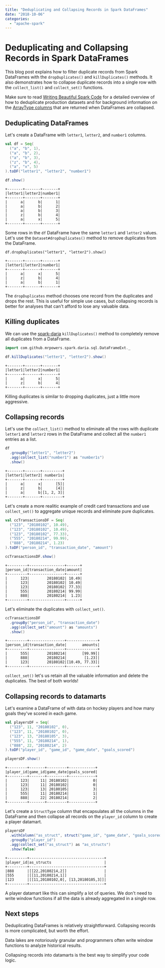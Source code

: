 ```yaml
---
title: "Deduplicating and Collapsing Records in Spark DataFrames"
date: "2018-10-06"
categories: 
  - "apache-spark"
---
```


# Deduplicating and Collapsing Records in Spark DataFrames

This blog post explains how to filter duplicate records from Spark DataFrames with the `dropDuplicates()` and `killDuplicates()` methods. It also demonstrates how to collapse duplicate records into a single row with the `collect_list()` and `collect_set()` functions.

Make sure to read [Writing Beautiful Spark Code](https://leanpub.com/beautiful-spark/) for a detailed overview of how to deduplicate production datasets and for background information on the [ArrayType columns](https://mungingdata.com/apache-spark/arraytype-columns/) that are returned when DataFrames are collapsed.

## Deduplicating DataFrames

Let's create a DataFrame with `letter1`, `letter2`, and `number1` columns.

```scala
val df = Seq(
  ("a", "b", 1),
  ("a", "b", 2),
  ("a", "b", 3),
  ("z", "b", 4),
  ("a", "x", 5)
).toDF("letter1", "letter2", "number1")

df.show()
```

```
+-------+-------+-------+
|letter1|letter2|number1|
+-------+-------+-------+
|      a|      b|      1|
|      a|      b|      2|
|      a|      b|      3|
|      z|      b|      4|
|      a|      x|      5|
+-------+-------+-------+
```

Some rows in the `df` DataFrame have the same `letter1` and `letter2` values. Let's use the `Dataset#dropDuplicates()` method to remove duplicates from the DataFrame.

```
df.dropDuplicates("letter1", "letter2").show()
```

```
+-------+-------+-------+
|letter1|letter2|number1|
+-------+-------+-------+
|      a|      x|      5|
|      z|      b|      4|
|      a|      b|      1|
+-------+-------+-------+
```

The `dropDuplicates` method chooses one record from the duplicates and drops the rest. This is useful for simple use cases, but collapsing records is better for analyses that can't afford to lose any valuable data.

## Killing duplicates

We can use the [spark-daria](https://github.com/MrPowers/spark-daria/) `killDuplicates()` method to completely remove all duplicates from a DataFrame.

```scala
import com.github.mrpowers.spark.daria.sql.DataFrameExt._

df.killDuplicates("letter1", "letter2").show()
```

```
+-------+-------+-------+
|letter1|letter2|number1|
+-------+-------+-------+
|      a|      x|      5|
|      z|      b|      4|
+-------+-------+-------+
```

Killing duplicates is similar to dropping duplicates, just a little more aggressive.

## Collapsing records

Let's use the `collect_list()` method to eliminate all the rows with duplicate `letter1` and `letter2` rows in the DataFrame and collect all the `number1` entries as a list.

```scala
df
  .groupBy("letter1", "letter2")
  .agg(collect_list("number1") as "number1s")
  .show()
```

```
+-------+-------+---------+
|letter1|letter2| number1s|
+-------+-------+---------+
|      a|      x|      [5]|
|      z|      b|      [4]|
|      a|      b|[1, 2, 3]|
+-------+-------+---------+
```

Let's create a more realitic example of credit card transactions and use `collect_set()` to aggregate unique records and eliminate pure duplicates.

```scala
val ccTransactionsDF = Seq(
  ("123", "20180102", 10.49),
  ("123", "20180102", 10.49),
  ("123", "20180102", 77.33),
  ("555", "20180214", 99.99),
  ("888", "20180214", 1.23)
).toDF("person_id", "transaction_date", "amount")

ccTransactionsDF.show()
```

```
+---------+----------------+------+
|person_id|transaction_date|amount|
+---------+----------------+------+
|      123|        20180102| 10.49|
|      123|        20180102| 10.49|
|      123|        20180102| 77.33|
|      555|        20180214| 99.99|
|      888|        20180214|  1.23|
+---------+----------------+------+
```

Let's eliminate the duplicates with `collect_set()`.

```scala
ccTransactionsDF
  .groupBy("person_id", "transaction_date")
  .agg(collect_set("amount") as "amounts")
  .show()
```

```
+---------+----------------+--------------+
|person_id|transaction_date|       amounts|
+---------+----------------+--------------+
|      555|        20180214|       [99.99]|
|      888|        20180214|        [1.23]|
|      123|        20180102|[10.49, 77.33]|
+---------+----------------+--------------+
```

`collect_set()` let's us retain all the valuable information and delete the duplicates. The best of both worlds!

## Collapsing records to datamarts

Let's examine a DataFrame of with data on hockey players and how many goals they've scored in each game.

```scala
val playersDF = Seq(
  ("123", 11, "20180102", 0),
  ("123", 11, "20180102", 0),
  ("123", 13, "20180105", 3),
  ("555", 11, "20180214", 1),
  ("888", 22, "20180214", 2)
).toDF("player_id", "game_id", "game_date", "goals_scored")

playersDF.show()
```

```
+---------+-------+---------+------------+
|player_id|game_id|game_date|goals_scored|
+---------+-------+---------+------------+
|      123|     11| 20180102|           0|
|      123|     11| 20180102|           0|
|      123|     13| 20180105|           3|
|      555|     11| 20180214|           1|
|      888|     22| 20180214|           2|
+---------+-------+---------+------------+
```

Let's create a `StructType` column that encapsulates all the columns in the DataFrame and then collapse all records on the `player_id` column to create a player datamart.

```scala
playersDF
  .withColumn("as_struct", struct("game_id", "game_date", "goals_scored"))
  .groupBy("player_id")
  .agg(collect_set("as_struct") as "as_structs")
  .show(false)
```

```
+---------+----------------------------------+
|player_id|as_structs                        |
+---------+----------------------------------+
|888      |[[22,20180214,2]]                 |
|555      |[[11,20180214,1]]                 |
|123      |[[11,20180102,0], [13,20180105,3]]|
+---------+----------------------------------+
```

A player datamart like this can simplify a lot of queries. We don't need to write window functions if all the data is already aggregated in a single row.

## Next steps

Deduplicating DataFrames is relatively straightforward. Collapsing records is more complicated, but worth the effort.

Data lakes are notoriously granular and programmers often write window functions to analyze historical results.

Collapsing records into datamarts is the best way to simplify your code logic.
